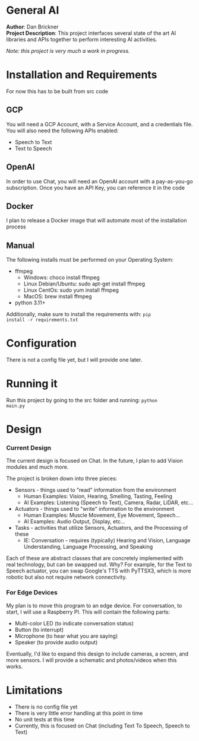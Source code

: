 # General AI
<b>Author</b>: Dan Brickner </br>
<b>Project Description</b>: This project interfaces several state of the art AI libraries and APIs together to perform interesting AI activities. </br>

<i>Note: this project is very much a work in progress.</i>

# Installation and Requirements
For now this has to be built from src code

## GCP
You will need a GCP Account, with a Service Account, and a credentials file.
You will also need the following APIs enabled:
- Speech to Text
- Text to Speech

## OpenAI
In order to use Chat, you will need an OpenAI account with a pay-as-you-go subscription. 
Once you have an API Key, you can reference it in the code

## Docker
I plan to release a Docker image that will automate most of the installation process

## Manual
The following installs must be performed on your Operating System:
- ffmpeg
    - Windows: choco install ffmpeg
    - Linux Debian/Ubuntu: sudo apt-get install ffmpeg
    - Linux CentOs: sudo yum install ffmpeg
    - MacOS: brew install ffmpeg
- python 3.11+

Additionally, make sure to install the requirements with:
<code>pip install -r requirements.txt </code>

# Configuration
There is not a config file yet, but I will provide one later.

# Running it
Run this project by going to the src folder and running: <code>python main.py </code>

# Design
### Current Design
The current design is focused on Chat. In the future, I plan to add Vision modules and much more.

The project is broken down into three pieces:
- Sensors - things used to "read" information from the environment
  - Human Examples: Vision, Hearing, Smelling, Tasting, Feeling
  - AI Examples: Listening (Speech to Text), Camera, Radar, LiDAR, etc...
- Actuators - things used to "write" information to the environment
  - Human Examples: Muscle Movement, Eye Movement, Speech...
  - AI Examples: Audio Output, Display, etc...
- Tasks - activities that utilize Sensors, Actuators, and the Processing of these
  - IE: Conversation - requires (typically) Hearing and Vision, Language Understanding, Language Processing, and Speaking

Each of these are abstract classes that are concretely implemented with real technology, but can be swapped out.
Why? For example, for the Text to Speech actuator, you can swap Google's TTS with PyTTSX3, which is more robotic but also not require network connectivity.

### For Edge Devices
My plan is to move this program to an edge device. 
For conversation, to start, I will use a Raspberry PI. This will contain the following parts:
- Multi-color LED (to indicate conversation status)
- Button (to interrupt)
- Microphone (to hear what you are saying)
- Speaker (to provide audio output)

Eventually, I'd like to expand this design to include cameras, a screen, and more sensors. 
I will provide a schematic and photos/videos when this works. 

# Limitations
- There is no config file yet
- There is very little error handling at this point in time
- No unit tests at this time
- Currently, this is focused on Chat (including Text To Speech, Speech to Text)
